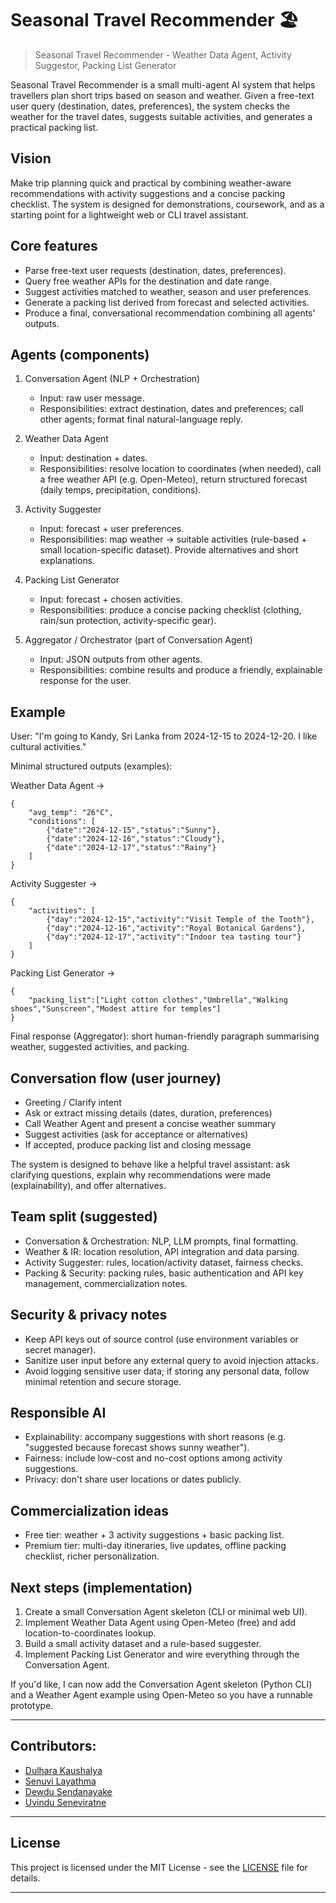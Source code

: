 # Seasonal Travel Recommender 🏖️

> Seasonal Travel Recommender - Weather Data Agent, Activity Suggestor, Packing List Generator

Seasonal Travel Recommender is a small multi-agent AI system that helps travellers plan short trips based on season and weather. Given a free-text user query (destination, dates, preferences), the system checks the weather for the travel dates, suggests suitable activities, and generates a practical packing list.

## Vision
Make trip planning quick and practical by combining weather-aware recommendations with activity suggestions and a concise packing checklist. The system is designed for demonstrations, coursework, and as a starting point for a lightweight web or CLI travel assistant.

## Core features
- Parse free-text user requests (destination, dates, preferences).
- Query free weather APIs for the destination and date range.
- Suggest activities matched to weather, season and user preferences.
- Generate a packing list derived from forecast and selected activities.
- Produce a final, conversational recommendation combining all agents' outputs.

## Agents (components)

1. Conversation Agent (NLP + Orchestration)
	 - Input: raw user message.
	 - Responsibilities: extract destination, dates and preferences; call other agents; format final natural-language reply.

2. Weather Data Agent
	 - Input: destination + dates.
	 - Responsibilities: resolve location to coordinates (when needed), call a free weather API (e.g. Open-Meteo), return structured forecast (daily temps, precipitation, conditions).

3. Activity Suggester
	 - Input: forecast + user preferences.
	 - Responsibilities: map weather → suitable activities (rule-based + small location-specific dataset). Provide alternatives and short explanations.

4. Packing List Generator
	 - Input: forecast + chosen activities.
	 - Responsibilities: produce a concise packing checklist (clothing, rain/sun protection, activity-specific gear).

5. Aggregator / Orchestrator (part of Conversation Agent)
	 - Input: JSON outputs from other agents.
	 - Responsibilities: combine results and produce a friendly, explainable response for the user.

## Example
User: "I'm going to Kandy, Sri Lanka from 2024-12-15 to 2024-12-20. I like cultural activities."

Minimal structured outputs (examples):

Weather Data Agent →
```
{
	"avg_temp": "26°C",
	"conditions": [
		{"date":"2024-12-15","status":"Sunny"},
		{"date":"2024-12-16","status":"Cloudy"},
		{"date":"2024-12-17","status":"Rainy"}
	]
}
```

Activity Suggester →
```
{
	"activities": [
		{"day":"2024-12-15","activity":"Visit Temple of the Tooth"},
		{"day":"2024-12-16","activity":"Royal Botanical Gardens"},
		{"day":"2024-12-17","activity":"Indoor tea tasting tour"}
	]
}
```

Packing List Generator →
```
{
	"packing_list":["Light cotton clothes","Umbrella","Walking shoes","Sunscreen","Modest attire for temples"]
}
```

Final response (Aggregator): short human-friendly paragraph summarising weather, suggested activities, and packing.

## Conversation flow (user journey)
- Greeting / Clarify intent
- Ask or extract missing details (dates, duration, preferences)
- Call Weather Agent and present a concise weather summary
- Suggest activities (ask for acceptance or alternatives)
- If accepted, produce packing list and closing message

The system is designed to behave like a helpful travel assistant: ask clarifying questions, explain why recommendations were made (explainability), and offer alternatives.

## Team split (suggested)
- Conversation & Orchestration: NLP, LLM prompts, final formatting.
- Weather & IR: location resolution, API integration and data parsing.
- Activity Suggester: rules, location/activity dataset, fairness checks.
- Packing & Security: packing rules, basic authentication and API key management, commercialization notes.

## Security & privacy notes
- Keep API keys out of source control (use environment variables or secret manager).
- Sanitize user input before any external query to avoid injection attacks.
- Avoid logging sensitive user data; if storing any personal data, follow minimal retention and secure storage.

## Responsible AI
- Explainability: accompany suggestions with short reasons (e.g. "suggested because forecast shows sunny weather").
- Fairness: include low-cost and no-cost options among activity suggestions.
- Privacy: don't share user locations or dates publicly.

## Commercialization ideas
- Free tier: weather + 3 activity suggestions + basic packing list.
- Premium tier: multi-day itineraries, live updates, offline packing checklist, richer personalization.

## Next steps (implementation)
1. Create a small Conversation Agent skeleton (CLI or minimal web UI).
2. Implement Weather Data Agent using Open-Meteo (free) and add location-to-coordinates lookup.
3. Build a small activity dataset and a rule-based suggester.
4. Implement Packing List Generator and wire everything through the Conversation Agent.

If you'd like, I can now add the Conversation Agent skeleton (Python CLI) and a Weather Agent example using Open-Meteo so you have a runnable prototype.

---
## Contributors:
- [Dulhara Kaushalya](https://github.com/dulhara79)  
- [Senuvi Layathma](https://github.com/SENUVI20)
- [Dewdu Sendanayake](https://github.com/DewduSendanayake)
- [Uvindu Seneviratne](https://github.com/UVINDUSEN)

---
##  License
This project is licensed under the MIT License - see the [LICENSE](LICENSE) file for details.

---
